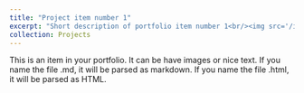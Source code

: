 ```yaml
---
title: "Project item number 1"
excerpt: "Short description of portfolio item number 1<br/><img src='/images/500x300.png'>"
collection: Projects
---
```


This is an item in your portfolio. It can be have images or nice text. If you name the file .md, it will be parsed as markdown. If you name the file .html, it will be parsed as HTML. 
